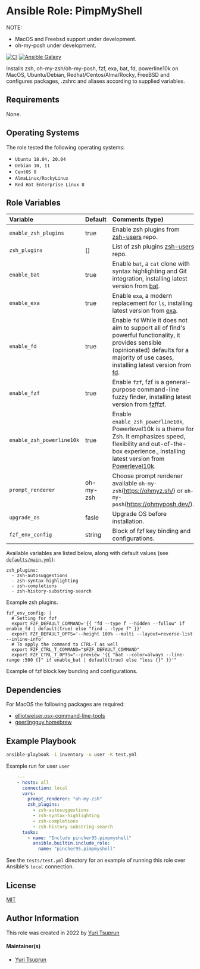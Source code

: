 # Ansible Role: PimpMyShell
NOTE:
  - MacOS and Freebsd support under development.
  - oh-my-posh under development.

[![CI](https://github.com/pincher95/ansible-role-pimpmyshell/workflows/CI/badge.svg?branch=main&event=push)](https://github.com/pincher95/ansible-role-pimpmyshell/actions?query=workflow%3ABuild) [![Ansible Galaxy](https://img.shields.io/badge/galaxy-pincher95.pimpmyshell-brightgreen)](https://galaxy.ansible.com/pincher95/pimpmyshell/)

Installs zsh, oh-my-zsh/oh-my-posh, fzf, exa, bat, fd, powerline10k on MacOS, Ubuntu/Debian, Redhat/Centos/Alma/Rocky, FreeBSD and configures packages, .zshrc and aliases according to supplied variables.

## Requirements

None.

## Operating Systems

The role tested the following operating systems:

- `Ubuntu 18.04, 20.04`
- `Debian 10, 11`
- `CentOS 8`
- `AlmaLinux/RockyLinux`
- `Red Hat Enterprise Linux 8`

## Role Variables

| Variable                  | Default   | Comments (type)                                                                                                                                                                                                                 |
| :---                      | :---      | :---                                                                                                                                                                                                                            |
| `enable_zsh_plugins`      | true      | Enable zsh plugins from [zsh-users](https://github.com/zsh-users) repo.                                                                                                                                                         |
| `zsh_plugins`             | []        | List of zsh plugins [zsh-users](https://github.com/zsh-users) repo.                                                                                                                                                             |
| `enable_bat`              | true      | Enable `bat`, a `cat` clone with syntax highlighting and Git integration, installing latest version from [bat](https://github.com/sharkdp/bat).                                                                                 |
| `enable_exa`              | true      | Enable `exa`, a modern replacement for `ls`, installing latest version from [exa](https://github.com/ogham/exa).                                                                                                                |
| `enable_fd`               | true      | Enable `fd` While it does not aim to support all of find's powerful functionality, it provides sensible (opinionated) defaults for a majority of use cases, installing latest version from [fd](https://github.com/sharkdp/fd). |
| `enable_fzf`              | true      | Enable `fzf`, fzf is a general-purpose command-line fuzzy finder, installing latest version from [fzf](https://github.com/junegunn/)fzf.                                                                                        |
| `enable_zsh_powerline10k` | true      | Enable `enable_zsh_powerline10k`, Powerlevel10k is a theme for Zsh. It emphasizes speed, flexibility and out-of-the-box experience., installing latest version from [Powerlevel10k](https://github.com/romkatv/powerlevel10k).  |
| `prompt_renderer`         | oh-my-zsh | Choose prompt rendener available `oh-my-zsh`(https://ohmyz.sh/) or `oh-my-posh`(https://ohmyposh.dev/).                                                                                                                         |
| `upgrade_os`              | fasle     | Upgrade OS before installation.                                                                                                                                                                                                 |
| `fzf_env_config`          | string    | Block of fzf key binding and configurations.                                                                                                                                                                                    |


Available variables are listed below, along with default values (see [`defaults/main.yml`](defaults/main.yml)):

    zsh_plugins:
      - zsh-autosuggestions
      - zsh-syntax-highlighting
      - zsh-completions
      - zsh-history-substring-search

Example zsh plugins.

    fzf_env_config: |
      # Setting for fzf
      export FZF_DEFAULT_COMMAND='{{ "fd --type f --hidden --follow" if enable_fd | default(true) else "find . -type f" }}'
      export FZF_DEFAULT_OPTS='--height 100% --multi --layout=reverse-list --inline-info'
      # To apply the command to CTRL-T as well
      export FZF_CTRL_T_COMMAND="$FZF_DEFAULT_COMMAND"
      export FZF_CTRL_T_OPTS="--preview '{{ "bat --color=always --line-range :500 {}" if enable_bat | default(true) else "less {}" }}'"

Example of fzf block key bunding and configurations.

## Dependencies
  For MacOS the following packages are required:
  - [elliotweiser.osx-command-line-tools](https://github.com/elliotweiser/ansible-osx-command-line-tools)
  - [geerlingguy.homebrew](https://github.com/geerlingguy/ansible-collection-mac/tree/master/roles/homebrew)

## Example Playbook

```sh
ansible-playbook -i inventory -u user -K test.yml
```
Example run for user `user`

```yml
    ---
    - hosts: all
      connection: local
      vars:
        prompt_renderer: "oh-my-zsh"
        zsh_plugins:
          - zsh-autosuggestions
          - zsh-syntax-highlighting
          - zsh-completions
          - zsh-history-substring-search
      tasks:
        - name: "Include pincher95.pimpmyshell"
          ansible.builtin.include_role:
            name: "pincher95.pimpmyshell"
```

See the `tests/test.yml` directory for an example of running this role over
Ansible's `local` connection.

## License

[MIT](https://spdx.org/licenses/MIT.html)

## Author Information

This role was created in 2022 by [Yuri Tsuprun](https://github.com/pincher95)

#### Maintainer(s)

- [Yuri Tsuprun](https://github.com/pincher95)
